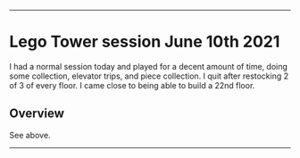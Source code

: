 
***

# Lego Tower session June 10th 2021

I had a normal session today and played for a decent amount of time, doing some collection, elevator trips, and piece collection. I quit after restocking 2 of 3 of every floor. I came close to being able to build a 22nd floor.

## Overview

See above.

***
